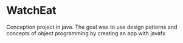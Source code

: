 # WatchEat

Conception project in java. 
The goal was to use design patterns and concepts of object programming by creating an app with javafx
